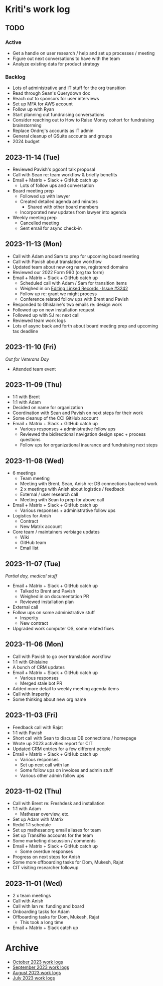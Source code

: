 # Kriti's work log

## TODO

### Active
- Get a handle on user research / help and set up processes / meeting
- Figure out next conversations to have with the team
- Analyze existing data for product strategy

### Backlog
- Lots of administrative and IT stuff for the org transition
- Read through Sean's Querydown doc
- Reach out to sponsors for user interviews
- Set up MFA for AWS account
- Follow up with Ryan
- Start planning out fundraising conversations
- Consider reaching out to How to Raise Money cohort for fundraising brainstorming
- Replace Ondrej's accounts as IT admin
- General cleanup of GSuite accounts and groups
- 2024 budget

## 2023-11-14 (Tue)
- Reviewed Pavish's pgconf talk proposal
- Call with Sean re: team workflow & briefly benefits
- Email + Matrix + Slack + GitHub catch up
    - Lots of follow ups and conversation
- Board meeting prep
    - Followed up with lawyer
    - Created detailed agenda and minutes
        - Shared with other board members
    - Incorporated new updates from lawyer into agenda
- Weekly meeting prep
    - Cancelled meeting
    - Sent email for async check-in

## 2023-11-13 (Mon)
- Call with Adam and Sam to prep for upcoming board meeting
- Call with Pavish about translation workflow
- Updated team about new org name, registered domains
- Reviewed our 2022 Form 990 (org tax form)
- Email + Matrix + Slack + GitHub catch up
    - Scheduled call with Adam / Sam for transition items
    - Weighed in on [Editing Linked Records · Issue #3242](https://github.com/centerofci/mathesar/issues/3242)
    - Follow up re: grant we might process
    - Conference related follow ups with Brent and Pavish
- Responded to Ghislaine's two emails re: design work
- Followed up on new installation request
- Followed up with SJ re: next call
- Reviewed team work logs
- Lots of async back and forth about board meeting prep and upcoming tax deadline

## 2023-11-10 (Fri)
*Out for Veterans Day*

- Attended team event

## 2023-11-09 (Thu)
- 1:1 with Brent
- 1:1 with Adam
- Decided on name for organization
- Coordination with Sean and Pavish on next steps for their work
- Some cleanup of the CCI GitHub account
- Email + Matrix + Slack + GitHub catch up
    - Various responses + administrative follow ups
    - Reviewed the bidirectional navigation design spec + process questions
    - Follow ups for organizational insurance and fundraising next steps

## 2023-11-08 (Wed)
- 6 meetings
    - Team meeting
    - Meeting with Brent, Sean, Anish re: DB connections backend work
    - 2 x meetings with Anish about logistics / feedback
    - External / user research call
    - Meeting with Sean to prep for above call
- Email + Matrix + Slack + GitHub catch up
    - Various responses + administrative follow ups
- Logistics for Anish
    - Contract
    - New Matrix account
- Core team / maintainers verbiage updates
    - Wiki
    - GitHub team
    - Email list

## 2023-11-07 (Tue)
*Partial day, medical stuff*

- Email + Matrix + Slack + GitHub catch up
    - Talked to Brent and Pavish
    - Weighed in on documentation PR
    - Reviewed installation plan
- External call
- Follow ups on some administrative stuff
    - Insperity
    - New contract
- Upgraded work computer OS, some related fixes

## 2023-11-06 (Mon)
- Call with Pavish to go over translation workflow
- 1:1 with Ghislaine
- A bunch of CRM updates
- Email + Matrix + Slack + GitHub catch up
    - Various responses
    - Merged stale bot PR
- Added more detail to weekly meeting agenda items
- Call with Insperity
- Some thinking about new org name

## 2023-11-03 (Fri)
- Feedback call with Rajat
- 1:1 with Pavish
- Short call with Sean to discuss DB connections / homepage
- Wrote up 2023 activities report for CIT
- Updated CRM entries for a few different people
- Email + Matrix + Slack + GitHub catch up
    - Various responses
    - Set up next call with Ian
    - Some follow ups on invoices and admin stuff
    - Various other admin follow ups

## 2023-11-02 (Thu)
- Call with Brent re: Freshdesk and installation
- 1:1 with Adam
    - Mathesar overview, etc.
- Set up Adam with Matrix
- Redid 1:1 schedule
- Set up mathesar.org email aliases for team
- Set up Transifex accounts for the team
- Some marketing discussion / comments
- Email + Matrix + Slack + GitHub catch up
    - Some overdue responses 
- Progress on next steps for Anish
- Some more offboarding tasks for Dom, Mukesh, Rajat
- CIT visiting researcher followup

## 2023-11-01 (Wed)
- 2 x team meetings
- Call with Anish
- Call with Ian re: funding and board
- Onboarding tasks for Adam
- Offboarding tasks for Dom, Mukesh, Rajat
    - This took a long time
- Email + Matrix + Slack catch up


# Archive
- [October 2023 work logs](./archive/2023-10/kriti.md)
- [September 2023 work logs](./archive/2023-09/kriti.md)
- [August 2023 work logs](./archive/2023-08/kriti.md)
- [July 2023 work logs](./archive/2023-07/kriti.md)
